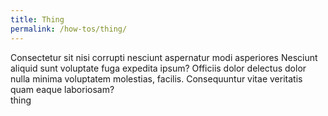 ```yaml
---
title: Thing
permalink: /how-tos/thing/
---
```


<div>Consectetur sit nisi corrupti nesciunt aspernatur modi asperiores Nesciunt aliquid sunt voluptate fuga expedita ipsum? Officiis dolor delectus dolor nulla minima voluptatem molestias, facilis. Consequuntur vitae veritatis quam eaque laboriosam?</div>
thing

